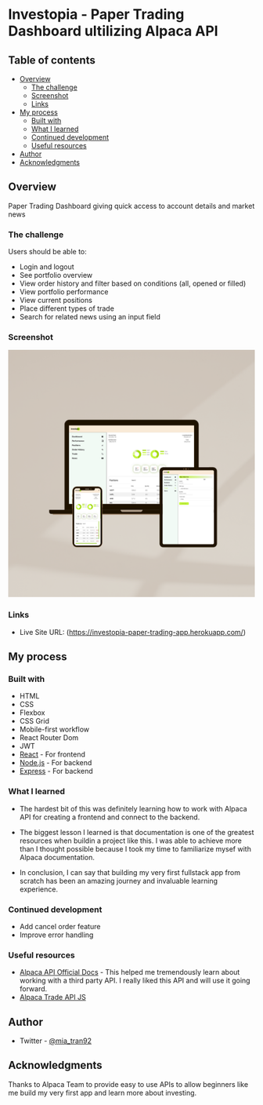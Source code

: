 # Investopia - Paper Trading Dashboard ultilizing Alpaca API

## Table of contents

- [Overview](#overview)
  - [The challenge](#the-challenge)
  - [Screenshot](#screenshot)
  - [Links](#links)
- [My process](#my-process)
  - [Built with](#built-with)
  - [What I learned](#what-i-learned)
  - [Continued development](#continued-development)
  - [Useful resources](#useful-resources)
- [Author](#author)
- [Acknowledgments](#acknowledgments)

## Overview

Paper Trading Dashboard giving quick access to account details and market news

### The challenge

Users should be able to:

- Login and logout
- See portfolio overview
- View order history and filter based on conditions (all, opened or filled)
- View portfolio performance
- View current positions
- Place different types of trade
- Search for related news using an input field

### Screenshot

![](./public/assets/investopia.png)

### Links

- Live Site URL: (https://investopia-paper-trading-app.herokuapp.com/)

## My process

### Built with

- HTML
- CSS
- Flexbox
- CSS Grid
- Mobile-first workflow
- React Router Dom
- JWT 
- [React](https://reactjs.org/) - For frontend
- [Node.js](https://nodejs.org/en/) - For backend
- [Express](https://expressjs.com/) - For backend

### What I learned

- The hardest bit of this was definitely learning how to work with Alpaca API for creating a frontend and connect to the backend. 

- The biggest lesson I learned is that documentation is one of the greatest resources when buildin a project like this. I was able to achieve more than I thought possible because I took my time to familiarize mysef with Alpaca documentation.

- In conclusion, I can say that building my very first fullstack app from scratch has been an amazing journey and invaluable learning experience.

### Continued development

- Add cancel order feature
- Improve error handling

### Useful resources

- [Alpaca API Official Docs](https://alpaca.markets/docs/introduction/) - This helped me tremendously learn about working with a third party API. I really liked this API and will use it going forward.
- [Alpaca Trade API JS](https://github.com/alpacahq/alpaca-trade-api-js) 

## Author

- Twitter - [@mia_tran92](https://www.twitter.com/mia_tran92)

## Acknowledgments

Thanks to Alpaca Team to provide easy to use APIs to allow beginners like me build my very first app and learn more about investing.